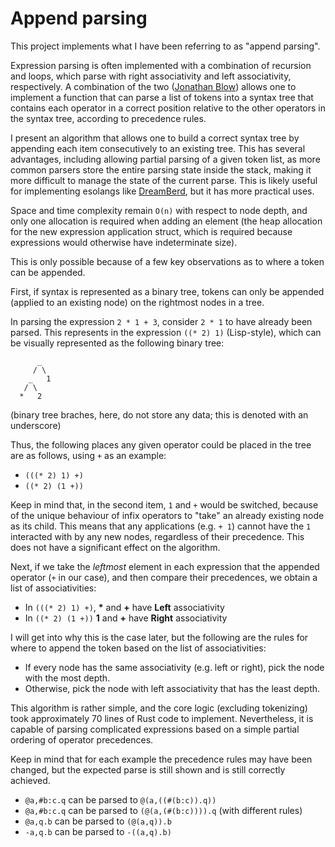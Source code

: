 # Append parsing

This project implements what I have been referring to as "append parsing".

Expression parsing is often implemented with a combination of recursion and loops, which parse with right associativity and left associativity, respectively. A combination of the two ([Jonathan Blow](https://www.youtube.com/watch?v=fIPO4G42wYE)) allows one to implement a function that can parse a list of tokens into a syntax tree that contains each operator in a correct position relative to the other operators in the syntax tree, according to precedence rules.

I present an algorithm that allows one to build a correct syntax tree by appending each item consecutively to an existing tree. This has several advantages, including allowing partial parsing of a given token list, as more common parsers store the entire parsing state inside the stack, making it more difficult to manage the state of the current parse. This is likely useful for implementing esolangs like [DreamBerd](https://github.com/TodePond/DreamBerd), but it has more practical uses.

Space and time complexity remain `O(n)` with respect to node depth, and only one allocation is required when adding an element (the heap allocation for the new expression application struct, which is required because expressions would otherwise have indeterminate size).

This is only possible because of a few key observations as to where a token can be appended.

First, if syntax is represented as a binary tree, tokens can only be appended (applied to an existing node) on the rightmost nodes in a tree.

In parsing the expression `2 * 1 + 3`, consider `2 * 1` to have already been parsed. This represents in the expression `((* 2) 1)` (Lisp-style), which can be visually represented as the following binary tree:

```
      _
     / \
    _   1
   / \
  *   2
```

(binary tree braches, here, do not store any data; this is denoted with an underscore)

Thus, the following places any given operator could be placed in the tree are as follows, using `+` as an example:
- `(((* 2) 1) +)`
- `((* 2) (1 +))`

Keep in mind that, in the second item, `1` and `+` would be switched, because of the unique behaviour of infix operators to "take" an already existing node as its child. This means that any applications (e.g. `+ 1`) cannot have the `1` interacted with by any new nodes, regardless of their precedence. This does not have a significant effect on the algorithm.

Next, if we take the _leftmost_ element in each expression that the appended operator (`+` in our case), and then compare their precedences, we obtain a list of associativities:

- In `(((* 2) 1) +)`, **\*** and **+** have **Left** associativity
- In `((* 2) (1 +))` **1** and **+** have **Right** associativity

I will get into why this is the case later, but the following are the rules for where to append the token based on the list of associativities:

- If every node has the same associativity (e.g. left or right), pick the node with the most depth.
- Otherwise, pick the node with left associativity that has the least depth.

This algorithm is rather simple, and the core logic (excluding tokenizing) took approximately 70 lines of Rust code to implement. Nevertheless, it is capable of parsing complicated expressions based on a simple partial ordering of operator precedences.

Keep in mind that for each example the precedence rules may have been changed, but the expected parse is still shown and is still correctly achieved.

- `@a,#b:c.q` can be parsed to `@(a,((#(b:c)).q))`
- `@a,#b:c.q` can be parsed to `(@(a,(#(b:c)))).q` (with different rules)
- `@a,q.b` can be parsed to `(@(a,q)).b`
- `-a,q.b` can be parsed to `-((a,q).b)`
